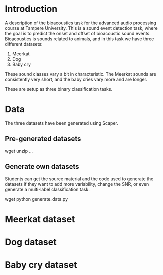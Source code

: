 # Introduction
A description of the bioacoustics task for the advanced audio processing course at Tampere University. This is a sound event detection task, where the goal is to predict the onset and offset of bioacoustic sound events. Bioacoustics is sounds related to animals, and in this task we have three different datasets:

  1. Meerkat
  2. Dog
  3. Baby cry

These sound classes vary a bit in characteristic. The Meerkat sounds are consistently very short, and the baby cries vary more and are longer.

These are setup as three binary classification tasks.

# Data
The three datasets have been generated using Scaper.

## Pre-generated datasets

  wget <dropbox-link>
  unzip ...

## Generate own datasets
Students can get the source material and the code used to generate the datasets if they want to add more variability, change the SNR, or even generate a multi-label classification task.

  wget <dropbox-link>
  python generate_data.py

# Meerkat dataset

# Dog dataset

# Baby cry dataset
